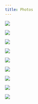 ```yaml
---
title: Photos
---
```


![](assets/photo-01.png)

![](assets/photo-02.png)

![](assets/photo-03.png)

![](assets/photo-04.png)

![](assets/photo-05.png)

![](assets/photo-06.png)

![](assets/photo-07.png)

![](assets/photo-08.png)

![](assets/photo-09.png)